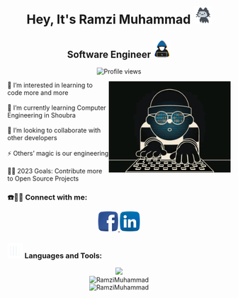 <div align="center">
  <h1>
    Hey, It's Ramzi Muhammad
    <img src="https://github.com/RamziMuhammad/RamziMuhammad/blob/main/Assets/Mona-Loading-Dark.gif" width="40px" />
  </h1>
  <h2>
    Software Engineer
    <img src="https://github.com/RamziMuhammad/RamziMuhammad/blob/main/Assets/Programmer.gif" width="40px" />
  </h2>
  <img src="https://komarev.com/ghpvc/?username=RamziMuhammad" alt="Profile views" />
</div>


<div>
    <img align="right" alt="Coding" width="275" src="https://github.com/RamziMuhammad/RamziMuhammad/blob/main/Assets/Coding.gif" />
    <p align="left">
        👀 I’m interested in learning to code more and more
        <br>
        <br>
        🌱 I’m currently learning Computer Engineering in Shoubra
        <br>
        <br>
        💞️ I’m looking to collaborate with other developers
        <br>
        <br>
        ⚡ Others’ magic is our engineering
        <br>
        <br>
        🤲🏻 2023 Goals: Contribute more to Open Source Projects
    </p>
</div>
<h3 align="left">☎️👨🏼 Connect with me:</h3>
<div align="center" >
    <a href="https://fb.com/ramseymohamad">
        <img src="https://github.com/RamziMuhammad/RamziMuhammad/blob/main/Assets/Facebook.png" alt="Facebook" height="45" width="45" />
    </a>
    <a href="https://linkedin.com/in/ramzi-muhammad">
        <img src="https://github.com/RamziMuhammad/RamziMuhammad/blob/main/Assets/Linkedin.png" alt="LinkedIn" height="45" width="45" />
    </a>
</div>

<h3 align="left">
    <img src = "https://github.com/RamziMuhammad/RamziMuhammad/blob/main/Assets/Dynamic-Graph.gif" width=35px />
    Languages and Tools:
</h3>
<div align="center">
    <a href="https://github.com/RamziMuhammad">
        <img src="https://skillicons.dev/icons?i=c,java,py,html,css,js,ts,angular,spring,postman,nodejs,express,mysql,git,github,docker,tensorflow,linux,vscode,eclipse&theme=dark&perline=10" />
    </a>
</div>


<div align="center">
    <img src="https://github-readme-stats.vercel.app/api/top-langs?username=RamziMuhammad&show_icons=true&theme=tokyonight&hide_border=true&locale=en&layout=compact" alt="RamziMuhammad" />
    <br>
	<img src="https://github-readme-stats.vercel.app/api?username=RamziMuhammad&show_icons=true&theme=tokyonight&hide_border=true&locale=en" alt="RamziMuhammad" />
</div>
